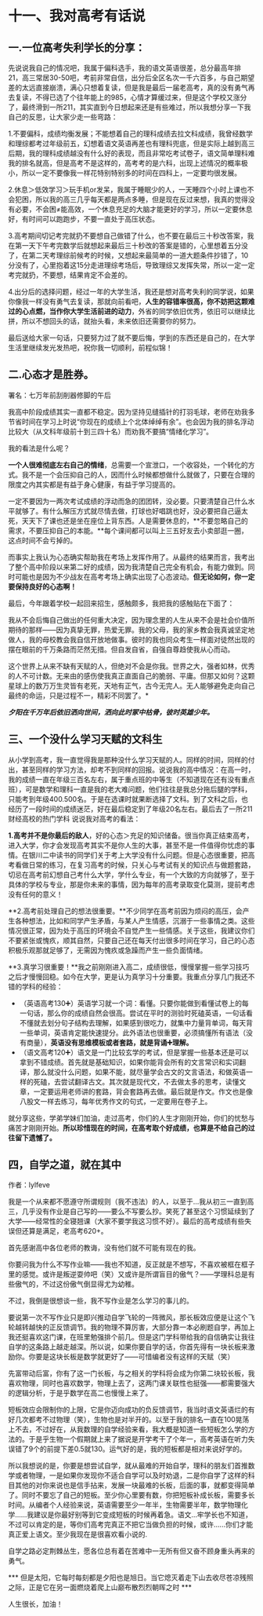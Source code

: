 # 十一、我对高考有话说

## 一.一位高考失利学长的分享：

先说说我自己的情况吧，我属于偏科选手，我的语文英语很差，总分最高年排21，高三常居30-50吧，考前非常自信，出分后全区名次一千六百多，与自己期望差的太远直接崩溃，满心只想着复读，但是我是最后一届老高考，真的没有勇气再去复读，不得已选了个往年能上的985，心情才算缓过来，但是这个学校又涨分了，最终滑到一所211，其实直到今日想起来还是有些难过，所以我想分享一下我自己的反思，让大家少走一些弯路：

1.不要偏科，成绩均衡发展；不能想着自己的理科成绩去拉文科成绩，我曾经数学和理综都考过年级前五，幻想着语文英语再差也有理科兜底，但是实际上越到高三后期，我的理科成绩越没有什么好的表现，而且非常吃考试卷子，语文简单理科难我的排名就高，但是高考不是这样的，高考考的是六科，出现上述情况的概率极小，所以一定不要像我一样花特别特别多的时间在四科上，一定要均很发展。

2.休息＞低效学习＞玩手机or发呆，我属于睡眠少的人，一天睡四个小时上课也不会犯困，所以我的高三几乎每天都是两点多睡，但是现在反过来想，我真的觉得没有必要，不会困≠能高效，一个休息充足的大脑才能更好的学习，所以一定要休息好，有时间可以跑跑步，不要一直处于高压状态。

3.高考期间切记考完就扔不要想自己做错了什么，也不要在最后三十秒改答案，我在第一天下午考完数学后就想起来最后三十秒改的答案是错的，心里想着五分没了，在第二天考理综前候考的时候，又想起来最简单的一道大题条件抄错了，10分没有了，心里抱着这15分走进理综考场后，导致理综又发挥失常，所以一定一定考完就扔，不要想，结果肯定不会差的。

4.出分后的选择问题，经过一年的大学生活，我还是想对高考失利的同学说，如果你像我一样没有勇气去复读，那就向前看吧，**人生的容错率很高，你不妨把这颗难过的心点燃，当作你大学生活前进的动力**，外省的同学依旧优秀，依旧可以继续比拼，所以不想回头的话，就抬头看，未来依旧还需要你的努力。

最后送给大家一句话，只要努力过了就不要后悔，学到的东西还是自己的，在大学生活里继续发光发热吧，祝你我一切顺利，前程似锦！

## 二.心态才是胜券。

署名：七万年前刮削器修脚的午后

我高中阶段成绩其实一直都不稳定。因为坚持见缝插针的打羽毛球，老师在劝我多节省时间在学习上时说“你现在的成绩上个北体绰绰有余”。也会因为我的排名浮动比较大（从文科年级前十到三四十名）而劝我不要搞“情绪化学习”。

我的看法是什么呢？

**一个人很难彻底左右自己的情绪**，总需要一个宣泄口，一个收容处，一个转化的方式。我不是一个会压抑自己的人，因而什么时候都想做什么就做了，只要在合理的限度之内其实都是有益于身心健康，有益于学习提高的。

一定不要因为一两次考试成绩的浮动而急的团团转，没必要。只要清楚自己什么水平就够了。有什么解压方式就尽情去做，打球也好唱跳也好，没必要把自己逼太死，天天下了课也还是坐在座位上背东西。人是需要休息的，**不要忽略自己的需求，不要压抑自己的本能。**每个课间都可以叫上三五好友去小卖部逛一圈，这点时间不会亏掉的。

而事实上我认为心态确实帮助我在考场上发挥作用了。从最终的结果而言，我考出了整个高中阶段以来第二好的成绩，因为我清楚自己完全有机会，有能力做到。同时可能也是因为不少战友在高考考场上确实出现了心态波动。**但无论如何，你一定要保持良好的心态啊！**

最后，今年跟着学校一起回来招生，感触颇多，我把我的感触贴在下面了：        

我从不会后悔自己做出的任何重大决定，因为理念里的人生从来不会是社会价值所期待的那样——因为真挚无罪，热爱无罪。我的父母，我的家乡教会我真诚坚定地做人，我的母校教会我自信开放地做事。彼时的我也同众考生一样面对徒然出现的摆在眼前的千万条路而茫然无措。但自发自省，自强自尊趋使我从心而动。

这个世界上从来不缺有天赋的人，但绝对不会是你我。世界之大，强者如林，优秀的人不可计数。无来由的感伤使我真正直面自己的脆弱、平庸。但那又如何？这颗星球上的数万万生灵皆有老死，天地有正气，古今无完人。无人能够避免走向自己最终的命运，只是过程不一，精彩不同罢了。*

***夕阳在千万年后依旧洒向世间，洒向此时冢中枯骨，彼时英雄少年。***

## 三、一个没什么学习天赋的文科生 

从小学到高考，我一直觉得我是那种没什么学习天赋的人。同样的时间，同样的付出，甚至同样的学习方法，却考不到同样的回报。说说我的高中情况：在高一时，我的成绩一直在年级三百名左右，属于重点班的中等生（不知道现在还有没有重点班），可是数学和理科一直是我的老大难问题，他们往往是我总分拖后腿的学科，只能考到年级400.500名。于是在选课时就果断选择了文科。到了文科之后，也经历了一段时间的成绩迷茫，好在最后稳定到了年级20名左右。最后去了一所211财经高校的热门学科 说说我对高考的看法：

**1.高考并不是你最后的敌人**，好的心态＞充足的知识储备。很当你真正结束高考，进入大学，你才会发现高考其实不是你人生的大事，甚至不是一件值得你忧虑的事情。在银川二中读书的同学们关于考上大学没有什么问题。但是心态很重要，把高考看做日常的练习，在复习高考的时候，只关心与考试有关的知识点与做题套路，切忌在高考前幻想自己考什么大学，学什么专业，有一个大致的方向就够了，至于具体的学校与专业，那是你未来的事情，因为每年的高考录取变化莫测，提前考虑没有任何的意义！

**2.高考前处理自己的想法很重要。**不少同学在高考前因为烦闷的高压，会产生各种想法，比如和同学产生矛盾，与某人产生情感，沉溺于一些事情之类。这些情况很正常，因为处于高压的环境会不自觉产生一些情感。关于这些，我建议你们不要紧张或愧疚，顺其自然，只要自己还在每天付出很多时间在学习，自己的心态积极乐观那就足够了，无需因为愧疚或急躁而产生一些负面情绪。

**3.真学习很重要！**我之前刚刚进入高二，成绩很低，慢慢掌握一些学习技巧之后才慢慢回稳。如今在大学，更是认为真学习十分重要。我重点分享几门我还不错的学科的经验：

- （英语高考130➕）英语学习就一个词：看懂。只要你能做到看懂试卷上的每一句话，那么你的成绩自然会很高。尝试在平时的测验时死磕英语，一句话看不懂就去划分句子结构去理解，如果感到很吃力，就集中力量背单词，每天背一些单词，英语肯定能快速提分。此外语法也很重要，必须搞懂所有语法（没有商量），**英语没有思维模板或者套路，就是背诵➕理解。** 
- （语文高考120➕）语文是一门比较玄学的考试，但是掌握一些基本还是可以拿到不错成绩。首先就是基础知识，如果你能背会所有的文言常识和实词翻译，那么就没什么问题，如果不能，就尽量学会古文的文言语法，和做英语一样的死磕，去尝试翻译古文。其次就是现代文，不去做太多的思考，读懂文章，一定要运用老师讲的套路，背会套路再去做。最后就是作文。作文也是像八股文一样去练习，每年优秀作文的句式，一定要用在卷子上。 


就分享这些，学弟学妹们加油，走过高考，你们的人生才刚刚开始，你们的忧愁与痛苦才刚刚开始。**所以珍惜现在的时间，在高考取个好成绩，也算是不给自己的过往留下遗憾了。**

## 四，自学之道，就在其中

作者：lylfeve

我是一个从来都不愿遵守所谓规则（我不违法）的人，以至于...我从初三一直到高三，几乎没有作业是自己写的——要么不写要么抄。笑死了甚至这个习惯延续到了大学——经常性的全寝翘课（大家不要学我这习惯不好）。最后的高考成绩有些失误但还算是满足，老高考620+。

首先感谢高中各位老师的教诲，没有他们就不可能有现在的我。

你要问我为什么不写作业嘛——我也不知道，反正就是不想写，不喜欢被框在框子里的感觉。或许是叛逆耍帅吧（笑）又或许是所谓盲目的傲气？——学理科总是有些傲气的，不过这份傲气倒显得尤为幼稚。

不过，我倒是很想谈一些，我不写作业是怎么学习的事儿的。

要说第一次不写作业只是即兴推动自学飞轮的一阵微风，那长板效应便是让这个飞轮越转越快的正反馈调节。我的物理不算厉害，大部分靠一本必刷题自学，再加上我还挺喜欢这门课，在班里勉强排个前几。但是这门学科带给我的自信确实让我往自学的这条路上越走越深。所以说，如果你要自学的话，你首先得有一块长板来激励你。你要是这块长板是数学就更好了——可惜编者没有这样的天赋（笑）

先富带动后富，你有了这一门长板，与之相关的学科将会成为你第二块较长板，我喜欢物理，同时也喜欢数学，物理上去了，这两门课关联性也挺强——都需要强大的逻辑分析，于是乎数学在高二也慢慢上来了。

短板效应会限制你的上限，它是你迈向成功的负反馈调节，我当时语文英语烂的有好几次都考不过物理（笑），生物也是对半开的。以至于我的排名一直在100晃荡上不去，不过好在，从我数理的自学经验来看，我大概是知道一些短板怎么学的方法的。于是乎生物一个假期就上来了据说是开学考干了个年一，高考英语在听力失误错了9个的前提下差0.5就130。运气好的是，我的短板都是相对来说好学的。

所以我想说的是，你要是想尝试自学，就从最难的开始自学，理科的朋友们首推数学或者物理，一是如果你发现你不适合自学可以及时劝退，二是你自学了这样的科目其他的对你来说也是信手拈来，发展一块最难的长板，后面的事，就都变得简单了。同时不要忘了自己的短板。至少你心里要有数，你把短板补成长板，需要多长时间。从编者个人经验来说，英语需要至少一年半，生物需要半年，数学物理化学......我建议是你最好别等到它变成短板的时候再着急。语文...牢学长也不知道，不过可以肯定的是，等你们高考完真正不把它当做负担的时候，或许......你们才能真正爱上语文。至少我现在是很喜欢看小说的.

自学之路必定荆棘丛生，愿各位总有着在苦难中一无所有但又奋不顾身重头再来的勇气。

*** 但是太阳，它每时每刻都是夕阳也是旭日。当它熄灭着走下山去收尽苍凉残照之际，正是它在另一面燃烧着爬上山巅布散烈烈朝晖之时 ***

人生很长，加油！


